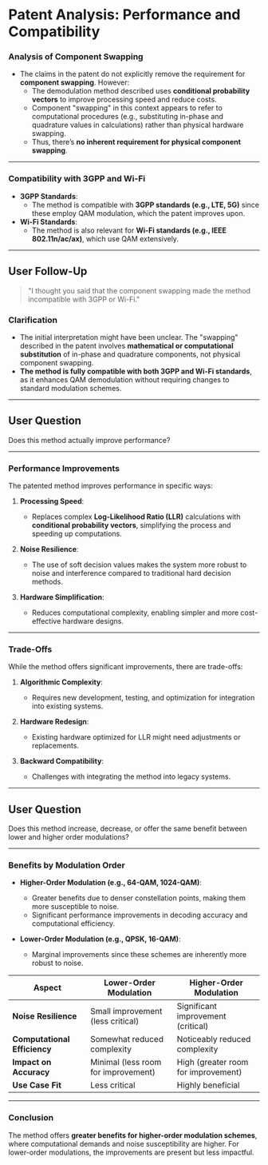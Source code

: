 
# Patent Analysis: Performance and Compatibility

### Analysis of Component Swapping
- The claims in the patent do not explicitly remove the requirement for **component swapping**. However:
  - The demodulation method described uses **conditional probability vectors** to improve processing speed and reduce costs.
  - Component "swapping" in this context appears to refer to computational procedures (e.g., substituting in-phase and quadrature values in calculations) rather than physical hardware swapping.
  - Thus, there’s **no inherent requirement for physical component swapping**.

---

### Compatibility with 3GPP and Wi-Fi
- **3GPP Standards**:
  - The method is compatible with **3GPP standards (e.g., LTE, 5G)** since these employ QAM modulation, which the patent improves upon.
- **Wi-Fi Standards**:
  - The method is also relevant for **Wi-Fi standards (e.g., IEEE 802.11n/ac/ax)**, which use QAM extensively.

---

## User Follow-Up
> "I thought you said that the component swapping made the method incompatible with 3GPP or Wi-Fi."

### Clarification
- The initial interpretation might have been unclear. The "swapping" described in the patent involves **mathematical or computational substitution** of in-phase and quadrature components, not physical component swapping.
- **The method is fully compatible with both 3GPP and Wi-Fi standards**, as it enhances QAM demodulation without requiring changes to standard modulation schemes.

---

## User Question
Does this method actually improve performance?

---

### Performance Improvements
The patented method improves performance in specific ways:

1. **Processing Speed**:
   - Replaces complex **Log-Likelihood Ratio (LLR)** calculations with **conditional probability vectors**, simplifying the process and speeding up computations.

2. **Noise Resilience**:
   - The use of soft decision values makes the system more robust to noise and interference compared to traditional hard decision methods.

3. **Hardware Simplification**:
   - Reduces computational complexity, enabling simpler and more cost-effective hardware designs.

---

### Trade-Offs
While the method offers significant improvements, there are trade-offs:

1. **Algorithmic Complexity**:
   - Requires new development, testing, and optimization for integration into existing systems.
   
2. **Hardware Redesign**:
   - Existing hardware optimized for LLR might need adjustments or replacements.

3. **Backward Compatibility**:
   - Challenges with integrating the method into legacy systems.

---

## User Question
Does this method increase, decrease, or offer the same benefit between lower and higher order modulations?

---

### Benefits by Modulation Order
- **Higher-Order Modulation (e.g., 64-QAM, 1024-QAM)**:
  - Greater benefits due to denser constellation points, making them more susceptible to noise.
  - Significant performance improvements in decoding accuracy and computational efficiency.

- **Lower-Order Modulation (e.g., QPSK, 16-QAM)**:
  - Marginal improvements since these schemes are inherently more robust to noise.

| **Aspect**                | **Lower-Order Modulation**      | **Higher-Order Modulation**     |
|---------------------------|---------------------------------|---------------------------------|
| **Noise Resilience**      | Small improvement (less critical) | Significant improvement (critical) |
| **Computational Efficiency** | Somewhat reduced complexity    | Noticeably reduced complexity  |
| **Impact on Accuracy**    | Minimal (less room for improvement) | High (greater room for improvement) |
| **Use Case Fit**          | Less critical                  | Highly beneficial              |

---

### Conclusion
The method offers **greater benefits for higher-order modulation schemes**, where computational demands and noise susceptibility are higher. For lower-order modulations, the improvements are present but less impactful.
